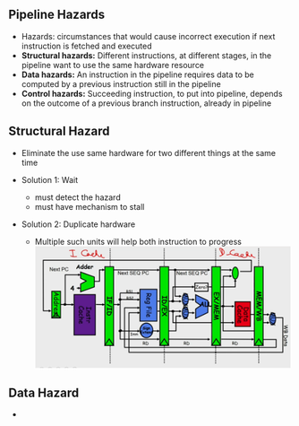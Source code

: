 ## Pipeline Hazards

- Hazards: circumstances that would cause incorrect execution if next
  instruction is fetched and executed
- **Structural hazards:** Different instructions, at different stages, in the
  pipeline want to use the same hardware resource
- **Data hazards:** An instruction in the pipeline requires data to be computed by
  a previous instruction still in the pipeline
- **Control hazards:** Succeeding instruction, to put into pipeline, depends on the
  outcome of a previous branch instruction, already in pipeline

## Structural Hazard
- Eliminate the use same hardware for two different things at the same time
- Solution 1: Wait
  - must detect the hazard
  - must have mechanism to stall

- Solution 2: Duplicate hardware
  - Multiple such units will help both instruction to progress
![Eliminating Structural Hazard](./images/eliminating-structural-hazard.png) 

## Data Hazard
- 
